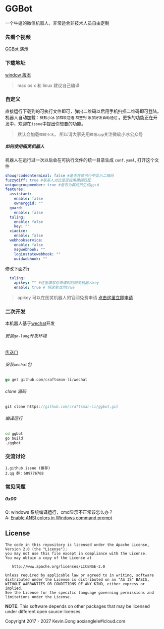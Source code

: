 # GGBot

一个牛逼的微信机器人，非常适合非技术人员自由定制
### 先看个视频
[GGBot 演示](http://7xnowv.com1.z0.glb.clouddn.com/ggbot-demo.mp4)

### 下载地址

[window 版本](http://oap91rhcb.bkt.clouddn.com/GGBot-windows.exe)

> mac os x 和 linux 建议自己编译

### 自定义

直接运行下载到的可执行文件即可，弹出二维码以后用手机扫描二维码即可登陆。 机器人自动加载：`微软小冰`  `加群欢迎语`  `群签到`  `添加好友自动通过` 。更多的功能正在开发中，欢迎在`issue`中提出你想要的功能。

> 默认会加载`微软小冰`， 所以请大家先用`微信app`关注微软小冰公众号

##### 如何使用图灵机器人
机器人在运行过一次以后会在可执行文件的统一目录生成 `conf.yaml`,  打开这个文件
``` yaml
showqrcodeonterminal: false #是否在命令行中显示二维码
fuzzydiff: true #联系人对比是否启用模糊匹配
uniquegroupmember: true #是否为群成员生成ggid
features:
  assistant:
    enable: false
    ownerggid: ""
  guard:
    enable: false
  tuling:
    enable: false
    key: ""
  xiaoice:
    enable: false
  webhookservice:
    enable: false
    msgwebhook: ""
    loginstatewebhook: ""
    uuidwebhook: ""
```
修改下面2行
``` yaml
  tuling:
    apikey: "" #这里填写你申请到的图灵机器人key
    enable: true # 将这里改为true
```

> apikey 可以在图灵机器人的官网免费申请 [点击这里立即申请](http://www.tuling123.com)

### 二次开发
本机器人基于[wechat](https://github.com/craftsman-li/wechat)开发
###### 安装`go-lang`开发环境
[传送门](https://www.golang.org)

###### 安装`wechat`包
``` go
go get github.com/craftsman-li/wechat
```
###### clone 源码
``` go
git clone https://github.com/craftsman-li/ggbot.git
```
###### 编译运行
``` bash
cd ggbot
go build
./ggbot
```

### 交流讨论

	1.github issue (推荐)
	2.qq 群：609776708

### 常见问题

##### 0x00 
  Q: windows 系统编译运行，cmd显示不正常该怎么办？  
  A: [Enable ANSI colors in Windows command prompt](https://web.liferay.com/web/igor.spasic/blog/-/blogs/enable-ansi-colors-in-windows-command-prompt)

## License

    The code in this repository is licensed under the Apache License, Version 2.0 (the "License");
    you may not use this file except in compliance with the License.
    You may obtain a copy of the License at

       http://www.apache.org/licenses/LICENSE-2.0

    Unless required by applicable law or agreed to in writing, software
    distributed under the License is distributed on an "AS IS" BASIS,
    WITHOUT WARRANTIES OR CONDITIONS OF ANY KIND, either express or implied.
    See the License for the specific language governing permissions and
    limitations under the License.

**NOTE**: This software depends on other packages that may be licensed under different open source licenses.

Copyright 2017 - 2027 Kevin.Gong  aoxianglele#icloud.com
